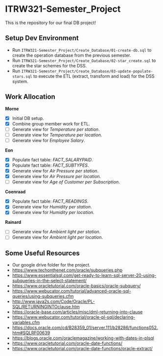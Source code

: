 # ITRW321-Semester_Project

This is the repository for our final DB project!

## Setup Dev Environment

* Run `ITRW321-Semester_Project/Create_Database/01-create-db.sql` to create the operation database from the previous semester.
* Run `ITRW321-Semester_Project/Create_Database/02-star_create.sql` to create the star schemes for the DSS.
* Run `ITRW321-Semester_Project/Create_Database/03-update-populate-stars.sql` to execute the ETL (extract, transform and load) for the DSS system.

## Work Allocation

**Morne**
- [x] Initial DB setup.
- [x] Combine group member work for ETL.
- [ ] Generate view for *Temperature per station*.
- [ ] Generate view for *Temperature per location*.
- [ ] Generate view for *Employee Salary*.

**Eon** 
- [x] Populate fact table: *FACT_SALARYPAID*.
- [x] Populate fact table: *FACT_SUBTYPES*.
- [x] Generate view for *Air Pressure per station*.
- [x] Generate view for *Air Pressure per location*.
- [ ] Generate view for *Age of Customer per Subscription*.

**Coenraad**
- [x] Populate fact table: *FACT_READINGS*.
- [x] Generate view for *Humidity per station*.
- [x] Generate view for *Humidity per location*.

**Rainard**
- [ ] Generate view for *Ambient light per station*.
- [ ] Generate view for *Ambient light per location*.

## Some Useful Resources

- Our google drive folder for the project.
- https://www.techonthenet.com/oracle/subqueries.php
- https://www.essentialsql.com/get-ready-to-learn-sql-server-20-using-subqueries-in-the-select-statement/
- https://www.oracletutorial.com/oracle-basics/oracle-subquery/
- https://www.webucator.com/tutorial/advanced-oracle-sql-queries/using-subqueries.cfm
- http://www.java2s.com/Code/Oracle/PL-SQL/RETURNINGINTOclause.htm
- https://oracle-base.com/articles/misc/dml-returning-into-clause
- https://www.webucator.com/tutorial/oracle-pl-sql/declaring-variables.cfm
- https://docs.oracle.com/cd/B28359_01/server.111/b28286/functions052.htm#SQLRF00639
- https://blogs.oracle.com/oraclemagazine/working-with-dates-in-plsql
- https://www.oracletutorial.com/oracle-date-functions/
- https://www.oracletutorial.com/oracle-date-functions/oracle-extract/
